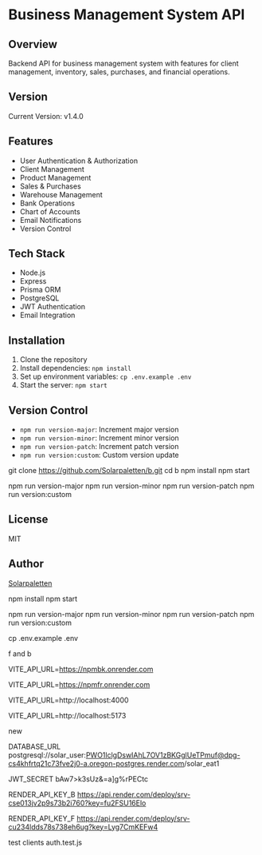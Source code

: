 # Business Management System API

## Overview

Backend API for business management system with features for client management, inventory, sales, purchases, and financial operations.

## Version

Current Version: v1.4.0

## Features

- User Authentication & Authorization
- Client Management
- Product Management
- Sales & Purchases
- Warehouse Management
- Bank Operations
- Chart of Accounts
- Email Notifications
- Version Control

## Tech Stack

- Node.js
- Express
- Prisma ORM
- PostgreSQL
- JWT Authentication
- Email Integration

## Installation

1. Clone the repository
2. Install dependencies: `npm install`
3. Set up environment variables: `cp .env.example .env`
4. Start the server: `npm start`

## Version Control

- `npm run version-major`: Increment major version
- `npm run version-minor`: Increment minor version
- `npm run version-patch`: Increment patch version
- `npm run version:custom`: Custom version update

git clone https://github.com/Solarpaletten/b.git
cd b
npm install
npm start

npm run version-major
npm run version-minor
npm run version-patch
npm run version:custom

## License

MIT

## Author

[Solarpaletten](https://github.com/Solarpaletten)

npm install
npm start

npm run version-major
npm run version-minor
npm run version-patch
npm run version:custom

cp .env.example .env

f and b

VITE_API_URL=https://npmbk.onrender.com

VITE_API_URL=https://npmfr.onrender.com

VITE_API_URL=http://localhost:4000

VITE_API_URL=http://localhost:5173

new

DATABASE_URL postgresql://solar_user:PWO1lclgDswIAhL7OV1zBKGglUeTPmuf@dpg-cs4khfrtq21c73fve2j0-a.oregon-postgres.render.com/solar_eat1


JWT_SECRET bAw7>k3sUz&=a]g%rPECtc

RENDER_API_KEY_B
https://api.render.com/deploy/srv-cse013jv2p9s73b2i760?key=fu2FSU16Elo

RENDER_API_KEY_F
https://api.render.com/deploy/srv-cu234ldds78s738eh6ug?key=Lyg7CmKEFw4

test clients auth.test.js